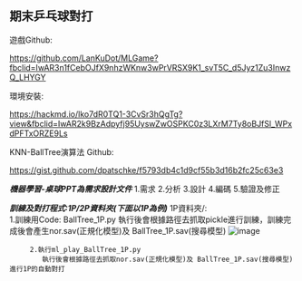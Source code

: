 **期末乒乓球對打**
------------------------

遊戲Github:

https://github.com/LanKuDot/MLGame?fbclid=IwAR3n1fCebOJfX9nhzWKnw3wPrVRSX9K1_svT5C_d5Jyz1Zu3InwzQ_LHYGY


環境安裝:

https://hackmd.io/lko7dR0TQ1-3CvSr3hQgTg?view&fbclid=IwAR2k9BzAdpyfj95UyswZwOSPKC0z3LXrM7Ty8oBJfSl_WPxdPFTxORZE9Ls

KNN-BallTree演算法 Github:

https://gist.github.com/dpatschke/f5793db4c1d9cf55b3d16b2fc25c63e3



*****機器學習-桌球PPT為需求設計文件*****
          1.需求
          2.分析
          3.設計
          4.編碼
          5.驗證及修正
          
*****訓練及對打程式:1P/2P資料夾(下面以1P為例)*****
        1P資料夾/:  
          1.訓練用Code: BallTree_1P.py
            執行後會根據路徑去抓取pickle進行訓練，訓練完成後會產生nor.sav(正規化模型)及 BallTree_1P.sav(搜尋模型)
 ![image](https://github.com/HsuTengHsiung/Arkanoid/blob/aa32e6778c7c42a218193f544de309face54f96b/%E6%A9%9F%E5%99%A8%E5%AD%B8%E7%BF%92-%E6%9C%9F%E6%9C%AB%E6%AF%94%E8%B3%BD-KNN(BallTree%2BNumba%E5%8A%A0%E9%80%9F)/Capture.PNG)
         
         2.執行ml_play_BallTree_1P.py
            執行後會根據路徑去抓取nor.sav(正規化模型)及 BallTree_1P.sav(搜尋模型)進行1P的自動對打
            
            
